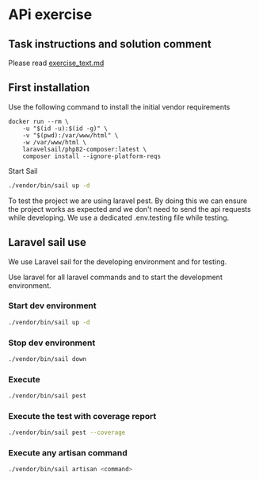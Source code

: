 # APi exercise

## Task instructions and  solution comment 
Please read [exercise_text.md](exercise_text.md)

## First installation 

Use the following command to install the initial vendor requirements

```
docker run --rm \
    -u "$(id -u):$(id -g)" \
    -v "$(pwd):/var/www/html" \
    -w /var/www/html \
    laravelsail/php82-composer:latest \
    composer install --ignore-platform-reqs
```
Start Sail 
```bash
./vendor/bin/sail up -d 
```
To test the project we are using laravel pest. By doing this we can ensure the project works as expected and we don't need to
send the api requests while developing.
We use a dedicated .env.testing file while testing.

## Laravel sail use
We use Laravel sail for the developing environment and for testing. 

Use laravel for all laravel commands and to start the development environment. 

### Start dev environment
```bash
./vendor/bin/sail up -d 
```

### Stop dev environment
```bash 
./vendor/bin/sail down
``` 
### Execute 
```bash
./vendor/bin/sail pest
```

### Execute the test with coverage report 
```bash
./vendor/bin/sail pest --coverage
```
### Execute any artisan command
```bash
./vendor/bin/sail artisan <command>
```
